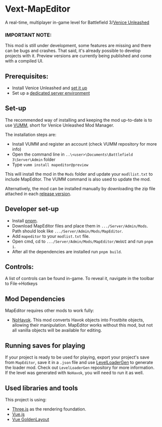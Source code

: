 # Vext-MapEditor
A real-time, multiplayer in-game level for Battlefield 3/[Venice Unleashed](https://veniceunleashed.net/)

### IMPORTANT NOTE:
This mod is still under development, some features are missing and there can be bugs and crashes. That said, it's already possible to develop projects with it. Preview versions are currently being published and come with a compiled UI.

## Prerequisites:
- Install Venice Unleashed and [set it up](https://docs.veniceunleashed.net/hosting/prereq/)
- Set up a [dedicated server environment](https://docs.veniceunleashed.net/hosting/setup-win/)

## Set-up
The recommended way of installing and keeping the mod up-to-date is to use [VUMM](https://github.com/BF3RM/vumm-cli), short for Venice Unleashed Mod Manager. 

The installation steps are:
- Install VUMM and register an account (check VUMM repository for more info)
- Open the command line in ``..\<user>\Documents\Battlefield 3\Server\Admin`` folder
- Type `vumm install mapeditor@preview`

This will install the mod in the `Mods` folder and update your `modllist.txt` to include MapEditor. The VUMM command is also used to update the mod.

Alternatively, the mod can be installed manually by downloading the zip file attached in each [release version](https://github.com/BF3RM/MapEditor/releases).

## Developer set-up
- Install [pnpm](https://pnpm.io/installation/).
- Download MapEditor files and place them in  ``.../Server/Admin/Mods``. Path should look like ``.../Server/Admin/Mods/MapEditor``.
- Add ``mapeditor`` to your ``modlist.txt`` file.
- Open cmd, cd to ``.../Server/Admin/Mods/MapEditor/WebUI`` and run `pnpm i`.
- After all the dependencies are installed run ``pnpm build``.

## Controls:

A list of controls can be found in-game. To reveal it, navigate in the toolbar to File->Hotkeys

## Mod Dependencies
MapEditor requires other mods to work fully:
- [NoHavok](https://github.com/BF3RM/NoHavokGen). This mod converts Havok objects into Frostbite objects, allowing their manipulation. MapEditor works without this mod, but not all vanilla objects will be available for editing.

## Running saves for playing
If your project is ready to be used for playing, export your project's save from `MapEditor`, save it in a `.json` file and use [LevelLoaderGen](https://github.com/BF3RM/LevelLoaderGen) to generate the loader mod. Check out `LevelLoaderGen` repository for more information. If the level was generated with `NoHavok`, you will need to run it as well.

## Used libraries and tools
This project is using:
- [Three.js](https://threejs.org/) as the rendering foundation.
- [Vue.js](https://vuejs.org/)
- [Vue GoldenLayout](https://github.com/emedware/vue-golden-layout)
